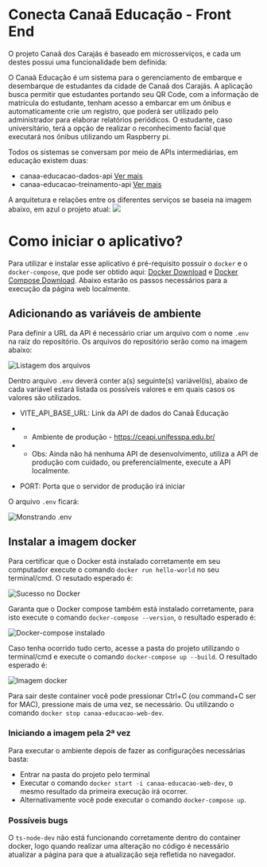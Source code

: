 # Conecta Canaã Educação - Front End
O projeto Canaã dos Carajás é baseado em microsserviços, e cada um destes possui uma funcionalidade bem definida:

O Canaã Educação é um sistema para o gerenciamento de embarque e desembarque de estudantes da cidade de Canaã dos Carajás. A aplicação busca permitir que estudantes portando seu QR Code, com a informação de matrícula do estudante, tenham acesso a embarcar em um ônibus e automaticamente crie um registro, que poderá ser utilizado pelo administrador para elaborar relatórios periódicos. O estudante, caso universitário, terá a opção de realizar o reconhecimento facial que executará nos ônibus utilizando um Raspberry pi.

Todos os sistemas se conversam por meio de APIs intermediárias, em educação existem duas:
- canaa-educacao-dados-api [Ver mais](https://repositorio.lprad.ufpa.br/yure_sa19/canaa-educacao-dados-api)
- canaa-educacao-treinamento-api [Ver mais](https://repositorio.lprad.ufpa.br/rocha/canaa-educacao-treinamento-api)

A arquitetura e relações entre os diferentes serviços se baseia na imagem abaixo, em azul o projeto atual:
![](https://i.imgur.com/vQDrHTG.jpeg)

# Como iniciar o aplicativo?

Para utilizar e instalar esse aplicativo é pré-requisito possuir o `docker` e o `docker-compose`, que pode ser obtido aqui: [Docker Download](https://docs.docker.com/desktop/windows/install/) e [Docker Compose Download](https://docs.docker.com/compose/install/). Abaixo estarão os passos necessários para a execução da página web localmente.

## Adicionando as variáveis de ambiente
Para definir a URL da API é necessário criar um arquivo com o nome `.env` na raiz do repositório. Os arquivos do repositório serão como na imagem abaixo:

![Listagem dos arquivos](https://i.imgur.com/EhBSrHh.png)


Dentro arquivo `.env` deverá conter a(s) seguinte(s) variável(is), abaixo de cada variável estará listada os possíveis valores e em quais casos os valores são utilizados.

+ VITE_API_BASE_URL: Link da API de dados do Canaã Educação
+ + Ambiente de produção - https://ceapi.unifesspa.edu.br/
+ + Obs: Ainda não há nenhuma API de desenvolvimento, utiliza a API de produção com cuidado, ou preferencialmente, execute a API localmente.

+ PORT: Porta que o servidor de produção irá iniciar

O arquivo `.env` ficará:

![Monstrando .env](https://i.imgur.com/PbF9a8Y.png)

## Instalar a imagem docker
Para certificar que o Docker está instalado corretamente em seu computador execute o comando `docker run hello-world` no seu terminal/cmd. O resutado esperado é:

![Sucesso no Docker](https://i.imgur.com/rTUcUm4.png)

Garanta que o Docker compose também está instalado corretamente, para isto execute o comando `docker-compose --version`, o resultado esperado é:

![Docker-compose instalado](https://i.imgur.com/Mwu0qKD.png)

Caso tenha ocorrido tudo certo, acesse a pasta do projeto utilizando o terminal/cmd e execute o comando `docker-compose up --build`. O resultado esperado é:

![Imagem docker](https://i.imgur.com/8DSPonW.png)

Para sair deste container você pode pressionar Ctrl+C (ou command+C ser for MAC), pressione mais de uma vez, se necessário. Ou utilizando o comando `docker stop canaa-educacao-web-dev`.

### Iniciando a imagem pela 2ª vez
Para executar o ambiente depois de fazer as configurações necessárias basta:
+ Entrar na pasta do projeto pelo terminal
+ Executar o comando `docker start -i canaa-educacao-web-dev`, o mesmo resultado da primeira execução irá ocorrer.
+ Alternativamente você pode executar o comando `docker-compose up`.

### Possíveis bugs
O `ts-node-dev` não está funcionando corretamente dentro do container docker, logo quando realizar uma alteração no código é necessário atualizar a página para que a atualização seja refletida no navegador.
